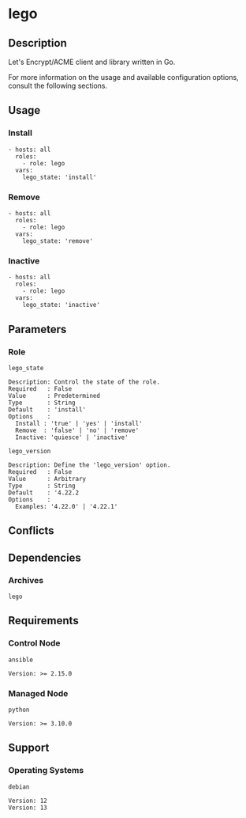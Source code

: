 # lego

## Description

Let's Encrypt/ACME client and library written in Go.

For more information on the usage and available configuration options,
consult the following sections.

## Usage

### Install

```
- hosts: all
  roles:
    - role: lego
  vars:
    lego_state: 'install'
```

### Remove

```
- hosts: all
  roles:
    - role: lego
  vars:
    lego_state: 'remove'
```

### Inactive

```
- hosts: all
  roles:
    - role: lego
  vars:
    lego_state: 'inactive'
```

## Parameters

### Role

`lego_state`

    Description: Control the state of the role.
    Required   : False
    Value      : Predetermined
    Type       : String
    Default    : 'install'
    Options    :
      Install : 'true' | 'yes' | 'install'
      Remove  : 'false' | 'no' | 'remove'
      Inactive: 'quiesce' | 'inactive'

`lego_version`

    Description: Define the 'lego_version' option.
    Required   : False
    Value      : Arbitrary
    Type       : String
    Default    : '4.22.2
    Options    :
      Examples: '4.22.0' | '4.22.1'

## Conflicts

## Dependencies

### Archives

`lego`

## Requirements

### Control Node

`ansible`

    Version: >= 2.15.0

### Managed Node

`python`

    Version: >= 3.10.0

## Support

### Operating Systems

`debian`

    Version: 12
    Version: 13
